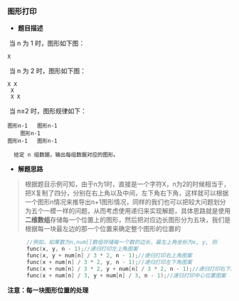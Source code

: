 ### 图形打印

- **题目描述**

​	 当 n 为 1 时，图形如下图： 

``` 
X
```

​	  当 n 为 2 时，图形如下图： 

``` 
X X
 X
 X X
 ```

 ​	  当 n≥2 时，图形规律如下： 

 ```
 图形n-1   图形n-1
     图形n-1
 图形n-1   图形n-1
 ```

	  给定 n 组数据，输出每组数据对应的图形。 


- **解题思路**

> 根据题目示例可知，由于n为1时，直接是一个字符X，n为2的时候相当于，把X复制了四分，分别在右上角以及中间，左下角右下角，这样就可以根据一个图形n情况来推导出n+1图形情况，同样的我们也可以把较大问题划分为五个一模一样的问题，从而考虑使用递归来实现解题，具体思路就是使用**二维数组**存储每一个位置上的图形，然后把对应边长图形分为五块，我们是根据每一块最左边的那一个位置来确定整个图形的位置的

``` c
	  //例如，如果数为n,num[]数组存储每一个数的边长，最左上角坐标为x, y, 则
	  func(x, y, n - 1);//递归打印左上角图案
	  func(x, y + num[n] / 3 * 2, n - 1);//递归打印右上角图案
	  func(x + num[n] / 3 * 2, y, n - 1);//递归打印左下角图案
	  func(x + num[n] / 3 * 2, y + num[n] / 3 * 2, n - 1);//递归打印右下角图案
	  func(x + num[n] / 3, y + num[n] / 3, n - 1);//递归打印中心位置图案
```
**注意：每一块图形位置的处理**
